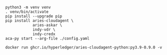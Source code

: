 ```
python3 -m venv venv
. venv/bin/activate
pip install --upgrade pip
pip install aries-cloudagent \
            aries-askar \
            indy-vdr \
            indy-credx
aca-py start --arg-file ./config.yaml

```

```docker run ghcr.io/hyperledger/aries-cloudagent-python:py3.9-0.9.0 -v ```